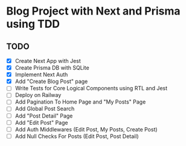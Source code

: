 # Blog Project with Next and Prisma using TDD

## TODO
- [x] Create Next App with Jest
- [x] Create Prisma DB with SQLite
- [x] Implement Next Auth
- [x] Add "Create Blog Post" page
- [ ] Write Tests for Core Logical Components using RTL and Jest
- [ ] Deploy on Railway
- [ ] Add Pagination To Home Page and "My Posts" Page
- [ ] Add Global Post Search
- [ ] Add "Post Detail" Page
- [ ] Add "Edit Post" Page
- [ ] Add Auth Middlewares (Edit Post, My Posts, Create Post)
- [ ] Add Null Checks For Posts (Edit Post, Post Detail)